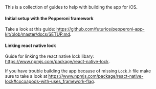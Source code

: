 This is a collection of guides to help with building the app for iOS.

#### Initial setup with the Pepperoni framework

Take a look at this guide: https://github.com/futurice/pepperoni-app-kit/blob/master/docs/SETUP.md.

#### Linking react native lock

Guide for linking the react native lock libary: https://www.npmjs.com/package/react-native-lock.

If you have trouble building the app because of missing `Lock.h` file make sure to take a look at https://www.npmjs.com/package/react-native-lock#cocoapods-with-uses_framework-flag.
